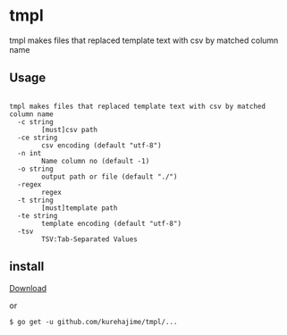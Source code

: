 # tmpl
tmpl makes files that replaced template text with csv by matched column name

## Usage

```

tmpl makes files that replaced template text with csv by matched column name
  -c string
    	[must]csv path
  -ce string
    	csv encoding (default "utf-8")
  -n int
    	Name column no (default -1)
  -o string
    	output path or file (default "./")
  -regex
    	regex
  -t string
    	[must]template path
  -te string
    	template encoding (default "utf-8")
  -tsv
    	TSV:Tab-Separated Values
```

## install

[Download](https://github.com/kurehajime/tmpl/releases)

or 

```
$ go get -u github.com/kurehajime/tmpl/...
```
